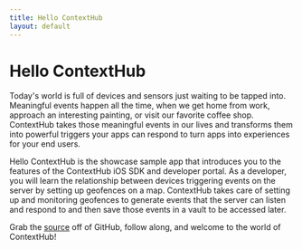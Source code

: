 ```yaml
---
title: Hello ContextHub
layout: default
---
```

# Hello ContextHub
<!--
<div class="text-center">
  {% include hello_contexthub_thumbs.html %}
</div>-->

Today's world is full of devices and sensors just waiting to be tapped into. Meaningful events happen all the time, when we get home from work, approach an interesting painting, or visit our favorite coffee shop. ContextHub takes those meaningful events in our lives and transforms them into powerful triggers your apps can respond to turn apps into experiences for your end users.

Hello ContextHub is the showcase sample app that introduces you to the features of the ContextHub iOS SDK and developer portal. As a developer, you will learn the relationship between devices triggering events on the server by setting up geofences on a map. ContextHub takes care of setting up and monitoring geofences to generate events that the server can listen and respond to and then save those events in a vault to be accessed later.

Grab the [source](https://github.com/contexthub/hello-contexthub) off of GitHub, follow along, and welcome to the world of ContextHub!

<br />
<br />